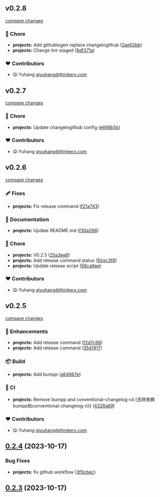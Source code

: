 ## v0.2.8

[compare changes](https://github.com/rascaljs/rascaljs-cli/compare/v0.2.7...v0.2.8)

### 🏡 Chore

- **projects:** Add githublogen replace changelogithub ([2ae62bb](https://github.com/rascaljs/rascaljs-cli/commit/2ae62bb))
- **projects:** Change lint-staged ([9df371a](https://github.com/rascaljs/rascaljs-cli/commit/9df371a))

### ❤️ Contributors

- Qi Yuhang <qiyuhang@thinkerx.com>

## v0.2.7

[compare changes](https://github.com/rascaljs/rascaljs-cli/compare/v0.2.6...v0.2.7)

### 🏡 Chore

- **projects:** Update changelogithub config ([e668b5b](https://github.com/rascaljs/rascaljs-cli/commit/e668b5b))

### ❤️ Contributors

- Qi Yuhang <qiyuhang@thinkerx.com>

## v0.2.6

[compare changes](https://github.com/rascaljs/rascaljs-cli/compare/v0.2.5...v0.2.6)

### 🩹 Fixes

- **projects:** Fix release command ([f21a743](https://github.com/rascaljs/rascaljs-cli/commit/f21a743))

### 📖 Documentation

- **projects:** Update README.md ([f30a286](https://github.com/rascaljs/rascaljs-cli/commit/f30a286))

### 🏡 Chore

- **projects:** V0.2.5 ([25a3ee6](https://github.com/rascaljs/rascaljs-cli/commit/25a3ee6))
- **projects:** Add release command status ([92ec3f8](https://github.com/rascaljs/rascaljs-cli/commit/92ec3f8))
- **projects:** Update release script ([59ca9ee](https://github.com/rascaljs/rascaljs-cli/commit/59ca9ee))

### ❤️ Contributors

- Qi Yuhang <qiyuhang@thinkerx.com>

## v0.2.5

[compare changes](https://github.com/rascaljs/rascaljs-cli/compare/v0.2.4...v0.2.5)

### 🚀 Enhancements

- **projects:** Add release command ([f2d7c68](https://github.com/rascaljs/rascaljs-cli/commit/f2d7c68))
- **projects:** Add release command ([3541917](https://github.com/rascaljs/rascaljs-cli/commit/3541917))

### 📦 Build

- **projects:** Add bumpp ([a64967e](https://github.com/rascaljs/rascaljs-cli/commit/a64967e))

### 🤖 CI

- **projects:** Remove bumpp and conventional-changelog-cli [去除依赖bumpp和conventional-changelog-cli] ([4326a89](https://github.com/rascaljs/rascaljs-cli/commit/4326a89))

### ❤️ Contributors

- Qi Yuhang <qiyuhang@thinkerx.com>

## [0.2.4](https://github.com/rascaljs/rascaljs-cli/compare/v0.2.3...v0.2.4) (2023-10-17)


### Bug Fixes

* **projects:** fix github workflow ([3f9cbec](https://github.com/rascaljs/rascaljs-cli/commit/3f9cbecd48471e02b12f8808b88fba264c141e15))



## [0.2.3](https://github.com/rascaljs/rascaljs-cli/compare/v0.2.2...v0.2.3) (2023-10-17)



